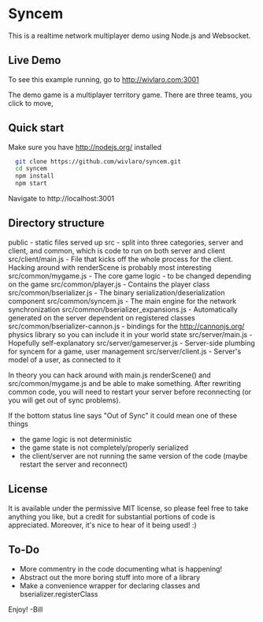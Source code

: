 Syncem
======

This is a realtime network multiplayer demo using Node.js and Websocket.

Live Demo
---------

To see this example running, go to http://wivlaro.com:3001

The demo game is a multiplayer territory game. There are three teams, you click to move, 

Quick start
-----------

Make sure you have http://nodejs.org/ installed

```bash
  git clone https://github.com/wivlaro/syncem.git
  cd syncem
  npm install
  npm start
```

Navigate to http://localhost:3001

Directory structure
-------------------

public - static files served up
src - split into three categories, server and client, and common, which is code to run on both server and client
src/client/main.js - File that kicks off the whole process for the client. Hacking around with renderScene is probably most interesting
src/common/mygame.js - The core game logic - to be changed depending on the game
src/common/player.js - Contains the player class
src/common/bserializer.js - The binary serialization/deserialization component
src/common/syncem.js - The main engine for the network synchronization
src/common/bserializer_expansions.js - Automatically generated on the server dependent on registered classes
src/common/bserializer-cannon.js - bindings for the http://cannonjs.org/ physics library so you can include it in your world state
src/server/main.js - Hopefully self-explanatory
src/server/gameserver.js - Server-side plumbing for syncem for a game, user management
src/server/client.js - Server's model of a user, as connected to it

In theory you can hack around with main.js renderScene() and src/common/mygame.js and be able to make something. After rewriting common code, you will need to restart your server before reconnecting (or you will get out of sync problems). 

If the bottom status line says "Out of Sync" it could mean one of these things
 * the game logic is not deterministic
 * the game state is not completely/properly serialized
 * the client/server are not running the same version of the code (maybe restart the server and reconnect)

License
-------

It is available under the permissive MIT license, so please feel free to take anything you like, but a credit for substantial portions of code is appreciated. Moreover, it's nice to hear of it being used! :)

To-Do
-----

 * More commentry in the code documenting what is happening!
 * Abstract out the more boring stuff into more of a library
 * Make a convenience wrapper for declaring classes and bserializer.registerClass

Enjoy!
-Bill
